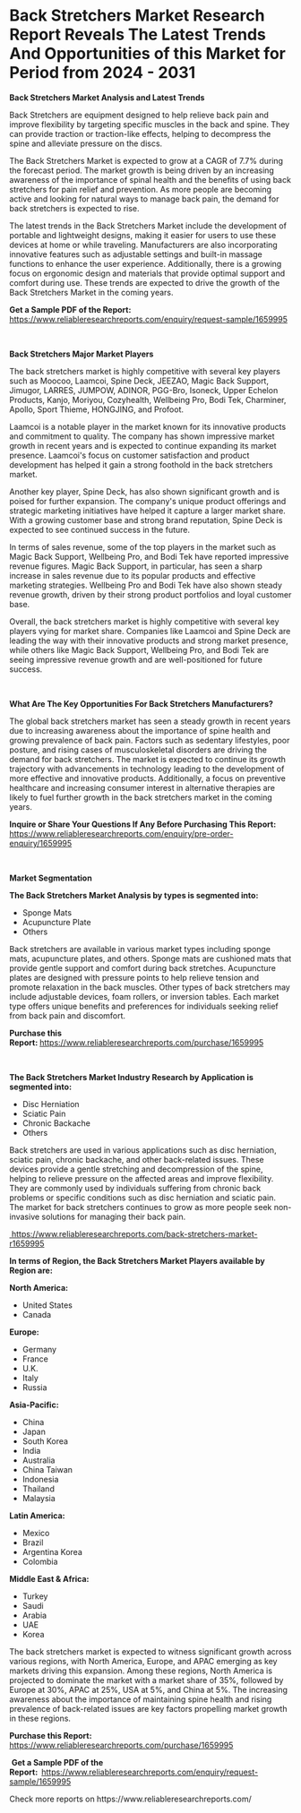 <p><h1>Back Stretchers Market Research Report Reveals The Latest Trends And Opportunities of this Market for Period from 2024 - 2031</h1></p><p><strong>Back Stretchers Market Analysis and Latest Trends</strong></p>
<p><p>Back Stretchers are equipment designed to help relieve back pain and improve flexibility by targeting specific muscles in the back and spine. They can provide traction or traction-like effects, helping to decompress the spine and alleviate pressure on the discs.</p><p>The Back Stretchers Market is expected to grow at a CAGR of 7.7% during the forecast period. The market growth is being driven by an increasing awareness of the importance of spinal health and the benefits of using back stretchers for pain relief and prevention. As more people are becoming active and looking for natural ways to manage back pain, the demand for back stretchers is expected to rise.</p><p>The latest trends in the Back Stretchers Market include the development of portable and lightweight designs, making it easier for users to use these devices at home or while traveling. Manufacturers are also incorporating innovative features such as adjustable settings and built-in massage functions to enhance the user experience. Additionally, there is a growing focus on ergonomic design and materials that provide optimal support and comfort during use. These trends are expected to drive the growth of the Back Stretchers Market in the coming years.</p></p>
<p><strong>Get a Sample PDF of the Report:&nbsp;</strong> <a href="https://www.reliableresearchreports.com/enquiry/request-sample/1659995">https://www.reliableresearchreports.com/enquiry/request-sample/1659995</a></p>
<p>&nbsp;</p>
<p><strong>Back Stretchers Major Market Players</strong></p>
<p><p>The back stretchers market is highly competitive with several key players such as Moocoo, Laamcoi, Spine Deck, JEEZAO, Magic Back Support, Jimugor, LARRES, JUMPOW, ADINOR, PGG-Bro, Isoneck, Upper Echelon Products, Kanjo, Moriyou, Cozyhealth, Wellbeing Pro, Bodi Tek, Charminer, Apollo, Sport Thieme, HONGJING, and Profoot. </p><p>Laamcoi is a notable player in the market known for its innovative products and commitment to quality. The company has shown impressive market growth in recent years and is expected to continue expanding its market presence. Laamcoi's focus on customer satisfaction and product development has helped it gain a strong foothold in the back stretchers market.</p><p>Another key player, Spine Deck, has also shown significant growth and is poised for further expansion. The company's unique product offerings and strategic marketing initiatives have helped it capture a larger market share. With a growing customer base and strong brand reputation, Spine Deck is expected to see continued success in the future.</p><p>In terms of sales revenue, some of the top players in the market such as Magic Back Support, Wellbeing Pro, and Bodi Tek have reported impressive revenue figures. Magic Back Support, in particular, has seen a sharp increase in sales revenue due to its popular products and effective marketing strategies. Wellbeing Pro and Bodi Tek have also shown steady revenue growth, driven by their strong product portfolios and loyal customer base.</p><p>Overall, the back stretchers market is highly competitive with several key players vying for market share. Companies like Laamcoi and Spine Deck are leading the way with their innovative products and strong market presence, while others like Magic Back Support, Wellbeing Pro, and Bodi Tek are seeing impressive revenue growth and are well-positioned for future success.</p></p>
<p>&nbsp;</p>
<p><strong>What Are The Key Opportunities For Back Stretchers Manufacturers?</strong></p>
<p><p>The global back stretchers market has seen a steady growth in recent years due to increasing awareness about the importance of spine health and growing prevalence of back pain. Factors such as sedentary lifestyles, poor posture, and rising cases of musculoskeletal disorders are driving the demand for back stretchers. The market is expected to continue its growth trajectory with advancements in technology leading to the development of more effective and innovative products. Additionally, a focus on preventive healthcare and increasing consumer interest in alternative therapies are likely to fuel further growth in the back stretchers market in the coming years.</p></p>
<p><strong>Inquire or Share Your Questions If Any Before Purchasing This Report:</strong> <a href="https://www.reliableresearchreports.com/enquiry/pre-order-enquiry/1659995">https://www.reliableresearchreports.com/enquiry/pre-order-enquiry/1659995</a></p>
<p>&nbsp;</p>
<p><strong>Market Segmentation</strong></p>
<p><strong>The Back Stretchers Market Analysis by types is segmented into:</strong></p>
<p><ul><li>Sponge Mats</li><li>Acupuncture Plate</li><li>Others</li></ul></p>
<p><p>Back stretchers are available in various market types including sponge mats, acupuncture plates, and others. Sponge mats are cushioned mats that provide gentle support and comfort during back stretches. Acupuncture plates are designed with pressure points to help relieve tension and promote relaxation in the back muscles. Other types of back stretchers may include adjustable devices, foam rollers, or inversion tables. Each market type offers unique benefits and preferences for individuals seeking relief from back pain and discomfort.</p></p>
<p><strong>Purchase this Report:&nbsp;</strong><a href="https://www.reliableresearchreports.com/purchase/1659995">https://www.reliableresearchreports.com/purchase/1659995</a></p>
<p>&nbsp;</p>
<p><strong>The Back Stretchers Market Industry Research by Application is segmented into:</strong></p>
<p><ul><li>Disc Herniation</li><li>Sciatic Pain</li><li>Chronic Backache</li><li>Others</li></ul></p>
<p><p>Back stretchers are used in various applications such as disc herniation, sciatic pain, chronic backache, and other back-related issues. These devices provide a gentle stretching and decompression of the spine, helping to relieve pressure on the affected areas and improve flexibility. They are commonly used by individuals suffering from chronic back problems or specific conditions such as disc herniation and sciatic pain. The market for back stretchers continues to grow as more people seek non-invasive solutions for managing their back pain.</p></p>
<p><a href="https://www.reliableresearchreports.com/back-stretchers-market-r1659995">&nbsp;https://www.reliableresearchreports.com/back-stretchers-market-r1659995</a></p>
<p><strong>In terms of Region, the Back Stretchers Market Players available by Region are:</strong></p>
<p>
    <p> <strong> North America: </strong>
        <ul>
            <li>United States</li>
            <li>Canada</li>
        </ul>
        </p> 
    <p> <strong> Europe: </strong>
        <ul>
            <li>Germany</li>
            <li>France</li>
            <li>U.K.</li>
            <li>Italy</li>
            <li>Russia</li>
        </ul>
        </p> 
    <p> <strong> Asia-Pacific: </strong>
        <ul>
            <li>China</li>
            <li>Japan</li>
            <li>South Korea</li>
            <li>India</li>
            <li>Australia</li>
            <li>China Taiwan</li>
            <li>Indonesia</li>
            <li>Thailand</li>
            <li>Malaysia</li>
        </ul>
        </p> 
    <p> <strong> Latin America: </strong>
        <ul>
            <li>Mexico</li>
            <li>Brazil</li>
            <li>Argentina Korea</li>
            <li>Colombia</li>
        </ul>
        </p> 
    <p> <strong> Middle East & Africa: </strong>
        <ul>
            <li>Turkey</li>
            <li>Saudi</li>
            <li>Arabia</li>
            <li>UAE</li>
            <li>Korea</li>
        </ul>
    </p>
    </p>
<p><p>The back stretchers market is expected to witness significant growth across various regions, with North America, Europe, and APAC emerging as key markets driving this expansion. Among these regions, North America is projected to dominate the market with a market share of 35%, followed by Europe at 30%, APAC at 25%, USA at 5%, and China at 5%. The increasing awareness about the importance of maintaining spine health and rising prevalence of back-related issues are key factors propelling market growth in these regions.</p></p>
<p><strong>Purchase this Report: </strong><a href="https://www.reliableresearchreports.com/purchase/1659995">https://www.reliableresearchreports.com/purchase/1659995</a></p>
<p>&nbsp;<strong>Get a Sample PDF of the Report:&nbsp;&nbsp;</strong><a href="https://www.reliableresearchreports.com/enquiry/request-sample/1659995">https://www.reliableresearchreports.com/enquiry/request-sample/1659995</a></p>
<p><strong></strong></p>
<p>Check more reports on https://www.reliableresearchreports.com/</p>